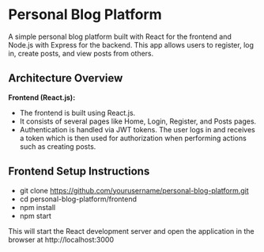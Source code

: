 # Personal Blog Platform

A simple personal blog platform built with React for the frontend and Node.js with Express for the backend. This app allows users to register, log in, create posts, and view posts from others.


## Architecture Overview

**Frontend (React.js):**
- The frontend is built using React.js.
- It consists of several pages like Home, Login, Register, and Posts pages.
- Authentication is handled via JWT tokens. The user logs in and receives a token which is then used for authorization when performing actions such as creating posts.

## Frontend Setup Instructions

- git clone https://github.com/yourusername/personal-blog-platform.git
- cd personal-blog-platform/frontend
- npm install
- npm start

This will start the React development server and open the application in the browser at http://localhost:3000
